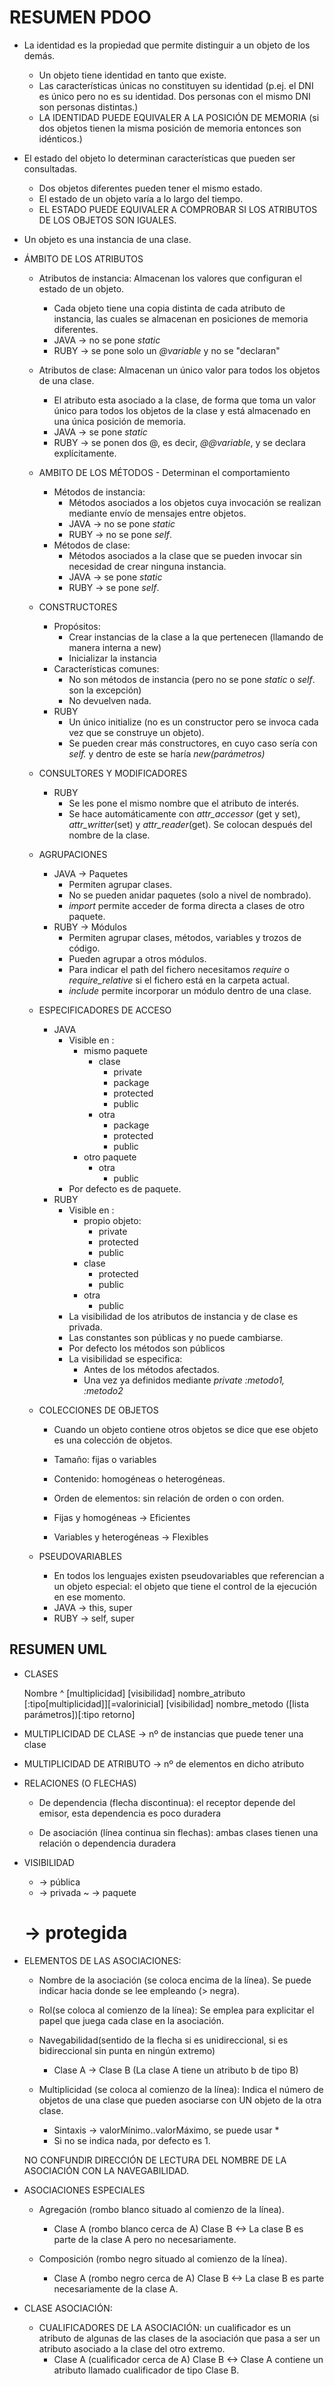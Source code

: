 # RESUMEN PDOO

  - La identidad es la propiedad que permite distinguir a un objeto de los demás.
    - Un objeto tiene identidad en tanto que existe.
    - Las características únicas no constituyen su identidad (p.ej. el DNI es único pero no es su identidad. Dos personas con el mismo DNI son personas distintas.)
    - LA IDENTIDAD PUEDE EQUIVALER A LA POSICIÓN DE MEMORIA (si dos objetos tienen la misma posición de memoria entonces son idénticos.)
  - El estado del objeto lo determinan características que pueden ser consultadas.
    - Dos objetos diferentes pueden tener el mismo estado.
    - El estado de un objeto varía a lo largo del tiempo.
    - EL ESTADO PUEDE EQUIVALER A COMPROBAR SI LOS ATRIBUTOS DE LOS OBJETOS SON IGUALES.

  - Un objeto es una instancia de una clase.

  - ÁMBITO DE LOS ATRIBUTOS
      - Atributos de instancia: Almacenan los valores que configuran el estado de un objeto.
        - Cada objeto tiene una copia distinta de cada atributo de instancia, las cuales se almacenan en posiciones de memoria diferentes.
        - JAVA -> no se pone *static*
        - RUBY -> se pone solo un *@variable* y no se "declaran"
      - Atributos de clase: Almacenan un único valor para todos los objetos de una clase.
        - El atributo esta asociado a la clase, de forma que toma un valor único para todos los objetos de la clase y está almacenado en una única posición de memoria.
        - JAVA -> se pone *static*
        - RUBY -> se ponen dos @, es decir, *@@variable*, y se declara explícitamente.

    - AMBITO DE LOS MÉTODOS - Determinan el comportamiento
      - Métodos de instancia:
        - Métodos asociados a los objetos cuya invocación se realizan mediante envío de mensajes entre objetos.
        - JAVA -> no se pone *static*
        - RUBY -> no se pone *self*.
      - Métodos de clase:
        - Métodos asociados a la clase que se pueden invocar sin necesidad de crear ninguna instancia.
        - JAVA -> se pone *static*
        - RUBY -> se pone *self*.

    - CONSTRUCTORES
      - Propósitos:
        - Crear instancias de la clase a la que pertenecen (llamando de manera interna a new)
        - Inicializar la instancia
      - Características comunes:
        - No son métodos de instancia (pero no se pone *static* o *self*. son la excepción)
        - No devuelven nada.
      - RUBY
        - Un único initialize (no es un constructor pero se invoca cada vez que se construye un objeto).
        - Se pueden crear más constructores, en cuyo caso sería con *self.* y dentro de este se haría *new(parámetros)*

    - CONSULTORES Y MODIFICADORES
      - RUBY
        - Se les pone el mismo nombre que el atributo de interés.
        - Se hace automáticamente con *attr_accessor* (get y set), *attr_writter*(set) y *attr_reader*(get). Se colocan después del nombre de la clase.

    - AGRUPACIONES
      - JAVA -> Paquetes
        - Permiten agrupar clases.
        - No se pueden anidar paquetes (solo a nivel de nombrado).
        - *import* permite acceder de forma directa a clases de otro paquete.
      - RUBY -> Módulos
        - Permiten agrupar clases, métodos, variables y trozos de código.
        - Pueden agrupar a otros módulos.
        - Para indicar el path del fichero necesitamos *require* o *require_relative* si el fichero está en la carpeta actual.
        - *include* permite incorporar un módulo dentro de una clase.

    - ESPECIFICADORES DE ACCESO
      - JAVA
        - Visible en :
          - mismo paquete
            - clase
              - private
              - package
              - protected
              - public
            - otra
              - package
              - protected
              - public
          - otro paquete
            - otra
              - public
        - Por defecto es de paquete.
      - RUBY
        - Visible en :
          - propio objeto:
            - private
            - protected
            - public
          - clase
            - protected
            - public
          - otra
            - public
        - La visibilidad de los atributos de instancia y de clase es privada.
        - Las constantes son públicas y no puede cambiarse.
        - Por defecto los métodos son públicos
        - La visibilidad se especifica:
          - Antes de los métodos afectados.
          - Una vez ya definidos mediante *private :metodo1, :metodo2*

    - COLECCIONES DE OBJETOS
      - Cuando un objeto contiene otros objetos se dice que ese objeto es una colección de objetos.
      - Tamaño: fijas o variables
      - Contenido: homogéneas o heterogéneas.
      - Orden de elementos: sin relación de orden o con orden.

      - Fijas y homogéneas -> Eficientes
      - Variables y heterogéneas -> Flexibles  

    - PSEUDOVARIABLES
      - En todos los lenguajes existen pseudovariables que referencian a un objeto especial: el objeto que tiene el control de la ejecución en ese momento.
      - JAVA -> this, super
      - RUBY -> self, super

## RESUMEN UML

- CLASES

	Nombre ^ [multiplicidad]
	[visibilidad] nombre_atributo [:tipo[multiplicidad]][=valorinicial]
	[visibilidad] nombre_metodo ([lista parámetros])[:tipo retorno]


- MULTIPLICIDAD DE CLASE -> nº de instancias que puede tener una clase


- MULTIPLICIDAD DE ATRIBUTO -> nº de elementos en dicho atributo


- RELACIONES (O FLECHAS)

	- De dependencia (flecha discontinua): el receptor depende del emisor, esta dependencia es poco duradera

	- De asociación (línea continua sin flechas): ambas clases tienen una relación o dependencia duradera


- VISIBILIDAD
	+ -> pública
	- -> privada
	~ -> paquete
	# -> protegida


- ELEMENTOS DE LAS ASOCIACIONES:

	- Nombre de la asociación (se coloca encima de la línea). Se puede indicar hacia donde se lee empleando (> negra).

	- Rol(se coloca al comienzo de la línea): Se emplea para explicitar el papel que juega cada clase en la asociación.

	- Navegabilidad(sentido de la flecha si es unidireccional, si es bidireccional sin punta en ningún extremo)
		- Clase A -> Clase B (La clase A tiene un atributo b de tipo B)

	- Multiplicidad (se coloca al comienzo de la línea): Indica el número de objetos de una clase que pueden asociarse con UN objeto de la otra clase.
		- Sintaxis -> valorMínimo..valorMáximo, se puede usar *
		- Si no se indica nada, por defecto es 1.

	NO CONFUNDIR DIRECCIÓN DE LECTURA DEL NOMBRE DE LA ASOCIACIÓN CON LA NAVEGABILIDAD.


- ASOCIACIONES ESPECIALES

	- Agregación (rombo blanco situado al comienzo de la línea).
		- Clase A (rombo blanco cerca de A) Clase B <-> La clase B es parte de la clase A pero no necesariamente.

	- Composición (rombo negro situado al comienzo de la línea).
		- Clase A (rombo negro cerca de A) Clase B <-> La clase B es parte necesariamente de la clase A.


- CLASE ASOCIACIÓN:

	- CUALIFICADORES DE LA ASOCIACIÓN: un cualificador es un atributo de algunas de las clases de la asociación que pasa a ser un atributo asociado a la clase del otro extremo.
		- Clase A (cualificador cerca de A) Clase B <-> Clase A contiene un atributo llamado cualificador de tipo Clase B.
